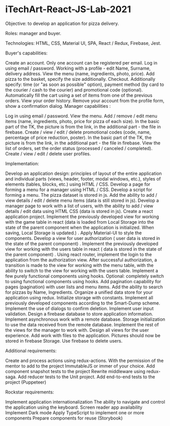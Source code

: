 # iTechArt-React-JS-Lab-2021

Objective: to develop an application for pizza delivery.

Roles: manager and buyer.

Technologies: HTML, CSS, Material UI, SPA, React / Redux, Firebase, Jest.

Buyer's capabilities:

Create an account. Only one account can be registered per email.
Log in using email / password.
Working with a profile - edit Name, Surname, delivery address.
View the menu (name, ingredients, photo, price).
Add pizza to the basket, specify the size additionally.
Checkout. Additionally specify: time (or "as soon as possible" option), payment method (by card to the courier / cash to the courier) and promotional code (optional).
Automatically fill the cart using a set of items from one of the previous orders.
View your order history.
Remove your account from the profile form, show a confirmation dialog.
Manager capabilities :

Log in using email / password.
View the menu.
Add / remove / edit menu items (name, ingredients, photo, price for pizza of each size). In the basic part of the TK, the picture is from the link, in the additional part - the file in firebase.
Create / view / edit / delete promotional codes (code, name, percentage of price reduction, poster). In the basic part of the TK, the picture is from the link, in the additional part - the file in firebase.
View the list of orders, set the order status (processed / canceled / completed).
Create / view / edit / delete user profiles.
 

Implementation:

Develop an application design: principles of layout of the entire application and individual parts (views, header, footer, modal windows, etc.), styles of elements (tables, blocks, etc.) using HTML / CSS.
Develop a page for forming a menu for a manager using HTML / CSS.
Develop a script for forming a menu. The pizza dataset is stored in js.
Add the ability to add / view details / edit / delete menu items (data is still stored in js).
Develop a manager page to work with a list of users, with the ability to add / view details / edit data using HTML CSS (data is stored in js).
Create a react application project.
Implement the previously developed view for working with the game table in react (data is loaded from Local Storage into the state of the parent component when the application is initialized. When saving, Local Storage is updated.) . 
Apply Material-UI to style the components.
Develop a view for user authorization ( user data is stored in the state of the parent component) .
Implement the previously developed view for working with the users table in react ( data is stored in the state of the parent component) .
Using react router, implement the login to the application from the authorization view. After successful authorization, a transition is made to the view for working with the menu table, with the ability to switch to the view for working with the users table.
Implement a few purely functional components using hooks. Optional: completely switch to using functional components using hooks.
Add pagination capability for pages (pagination) with user lists and menu items.
Add the ability to search for pizzas by Name, Ingredients.
Organize a unified data store for your application using redux. Initialize storage with constants.
Implement all previously developed components according to the Smart-Dump scheme.
Implement the use of dialogs to confirm deletion.
Implement user input validation.
Design a firebase database to store application information.
Implement asynchronous work with a remote database. Storage initialization to use the data received from the remote database.
Implement the rest of the views for the manager to work with.
Design all views for the user experience.
Add work with files to the application. Pictures should now be stored in firebase Storage.
Use firebase to delete users.
 

Additional requirements:

Create and process actions using redux-actions.
With the permission of the mentor to add to the project ImmutableJS or immer of your choice.
Add component snapshot tests to the project
Rewrite middleware using redux-saga.
Add reducer tests to the Unit project.
Add end-to-end tests to the project (Puppeteer)
 

Rockstar requirements:

Implement application internationalization
The ability to navigate and control the application using the keyboard.
Screen reader app availability
Implement Dark mode
Apply TypeScript to implement one or more components
Prepare components for reuse (Storybook)
 